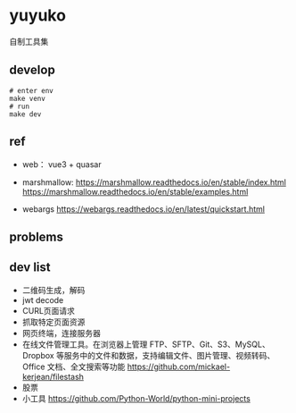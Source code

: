 # yuyuko

自制工具集

## develop

```shell
# enter env
make venv
# run
make dev
```

## ref

- web：
vue3 + quasar

- marshmallow:
https://marshmallow.readthedocs.io/en/stable/index.html
https://marshmallow.readthedocs.io/en/stable/examples.html

- webargs
https://webargs.readthedocs.io/en/latest/quickstart.html


## problems

## dev list

- 二维码生成，解码
- jwt decode
- CURL页面请求
- 抓取特定页面资源
- 网页终端，连接服务器
- 在线文件管理工具。在浏览器上管理 FTP、SFTP、Git、S3、MySQL、Dropbox 等服务中的文件和数据，支持编辑文件、图片管理、视频转码、Office 文档、全文搜索等功能 https://github.com/mickael-kerjean/filestash
- 股票
- 小工具 https://github.com/Python-World/python-mini-projects